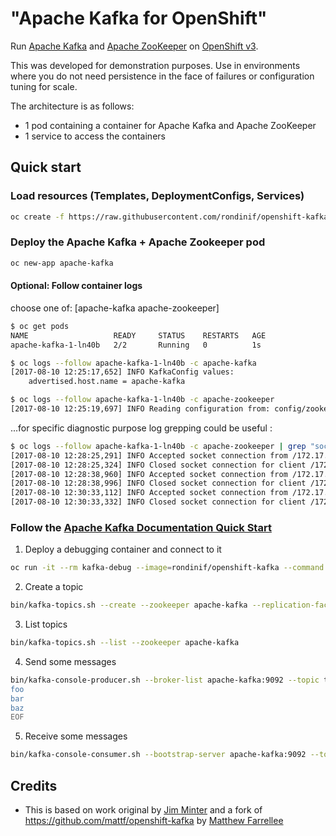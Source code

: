 # "Apache Kafka for OpenShift"

Run [Apache Kafka](https://kafka.apache.org/) and [Apache ZooKeeper](https://zookeeper.apache.org/) on [OpenShift v3](https://www.openshift.com/).

This was developed for demonstration purposes. Use in environments where you do not need persistence in the face of failures or configuration tuning for scale.

The architecture is as follows:

* 1 pod containing a container for Apache Kafka and Apache ZooKeeper
* 1 service to access the containers


## Quick start

###  Load resources (Templates, DeploymentConfigs, Services)

```bash
oc create -f https://raw.githubusercontent.com/rondinif/openshift-kafka/master/resources.yaml
```

### Deploy the Apache Kafka + Apache Zookeeper pod

``` bash
oc new-app apache-kafka
```
#### Optional: Follow container logs
choose one of: [apache-kafka apache-zookeeper]
``` bash 
$ oc get pods
NAME                   READY     STATUS    RESTARTS   AGE
apache-kafka-1-ln40b   2/2       Running   0          1s

$ oc logs --follow apache-kafka-1-ln40b -c apache-kafka
[2017-08-10 12:25:17,652] INFO KafkaConfig values: 
	advertised.host.name = apache-kafka

$ oc logs --follow apache-kafka-1-ln40b -c apache-zookeeper
[2017-08-10 12:25:19,697] INFO Reading configuration from: config/zookeeper.properties (org.apache.zookeeper.server.quorum.QuorumPeerConfig)
```

...for specific diagnostic purpose log grepping could be useful :
``` bash 
$ oc logs --follow apache-kafka-1-ln40b -c apache-zookeeper | grep "socket connection"
[2017-08-10 12:28:25,291] INFO Accepted socket connection from /172.17.0.7:57822 (org.apache.zookeeper.server.NIOServerCnxnFactory)
[2017-08-10 12:28:25,324] INFO Closed socket connection for client /172.17.0.7:57822 which had sessionid 0x15dcc1b2ea40001 (org.apache.zookeeper.server.NIOServerCnxn)
[2017-08-10 12:28:38,960] INFO Accepted socket connection from /172.17.0.7:57838 (org.apache.zookeeper.server.NIOServerCnxnFactory)
[2017-08-10 12:28:38,996] INFO Closed socket connection for client /172.17.0.7:57838 which had sessionid 0x15dcc1b2ea40002 (org.apache.zookeeper.server.NIOServerCnxn)
[2017-08-10 12:30:33,112] INFO Accepted socket connection from /172.17.0.7:57996 (org.apache.zookeeper.server.NIOServerCnxnFactory)
[2017-08-10 12:30:33,332] INFO Closed socket connection for client /172.17.0.7:57996 which had sessionid 0x15dcc1b2ea40003 (org.apache.zookeeper.server.NIOServerCnxn)
```

### Follow the [Apache Kafka Documentation Quick Start](https://kafka.apache.org/documentation.html#quickstart)

1. Deploy a debugging container and connect to it

``` bash
oc run -it --rm kafka-debug --image=rondinif/openshift-kafka --command -- bash
```

2. Create a topic

``` bash
bin/kafka-topics.sh --create --zookeeper apache-kafka --replication-factor 1 --partitions 1 --topic test
```

3. List topics

``` bash
bin/kafka-topics.sh --list --zookeeper apache-kafka
```

4. Send some messages

``` bash
bin/kafka-console-producer.sh --broker-list apache-kafka:9092 --topic test <<EOF
foo
bar
baz
EOF
```

5. Receive some messages

``` bash
bin/kafka-console-consumer.sh --bootstrap-server apache-kafka:9092 --topic test --from-beginning
```

## Credits

* This is based on work original by [Jim Minter](https://github.com/jim-minter) and a fork of https://github.com/mattf/openshift-kafka by [Matthew Farrellee](https://github.com/mattf)
